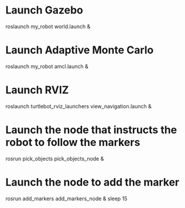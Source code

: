 # Launch Gazebo
roslaunch my_robot world.launch &
# Launch Adaptive Monte Carlo
roslaunch my_robot  amcl.launch &
# Launch RVIZ
roslaunch turtlebot_rviz_launchers view_navigation.launch &
# Launch the node that instructs the robot to follow the markers
rosrun pick_objects pick_objects_node &
# Launch the node to add the marker
rosrun add_markers add_markers_node &
sleep 15
